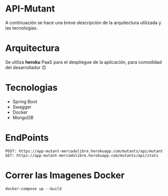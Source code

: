 # API-Mutant

A continuación se hace una breve descripción de la arquitectura utilizada y las tecnologias.

# Arquitectura

Se utiliza **heroku** PaaS para el despliegue de la aplicación, para comodidad del desarrollador 🙃

# Tecnologias

- Spring Boot
- Swagger
- Docker
- MongoDB

# EndPoints
```
POST: https://app-mutant-mercadolibre.herokuapp.com/mutants/api/mutant
GET: https://app-mutant-mercadolibre.herokuapp.com/mutants/api/stats
```

# Correr las Imagenes Docker

```
docker-compose up --build
```